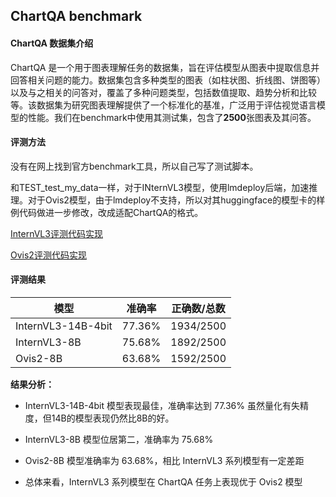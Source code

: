 ## ChartQA benchmark

#### ChartQA 数据集介绍

ChartQA 是一个用于图表理解任务的数据集，旨在评估模型从图表中提取信息并回答相关问题的能力。数据集包含多种类型的图表（如柱状图、折线图、饼图等）以及与之相关的问答对，覆盖了多种问题类型，包括数值提取、趋势分析和比较等。该数据集为研究图表理解提供了一个标准化的基准，广泛用于评估视觉语言模型的性能。我们在benchmark中使用其测试集，包含了**2500**张图表及其问答。


#### 评测方法
没有在网上找到官方benchmark工具，所以自己写了测试脚本。

和TEST_test_my_data一样，对于INternVL3模型，使用lmdeploy后端，加速推理。对于Ovis2模型，由于lmdeploy不支持，所以对其huggingface的模型卡的样例代码做进一步修改，改成适配ChartQA的格式。

[InternVL3评测代码实现](./chartqa_test_lmdeploy_api.py)

[Ovis2评测代码实现](./chartqa_test_hf_infer.py)


#### 评测结果

| 模型 | 准确率 | 正确数/总数 |
|------|--------|-------------|
| InternVL3-14B-4bit | 77.36% | 1934/2500 |
| InternVL3-8B | 75.68% | 1892/2500 |
| Ovis2-8B | 63.68% | 1592/2500 |

**结果分析：**
- InternVL3-14B-4bit 模型表现最佳，准确率达到 77.36% 虽然量化有失精度，但14B的模型表现仍然比8B的好。  

- InternVL3-8B 模型位居第二，准确率为 75.68%

- Ovis2-8B 模型准确率为 63.68%，相比 InternVL3 系列模型有一定差距

- 总体来看，InternVL3 系列模型在 ChartQA 任务上表现优于 Ovis2 模型
